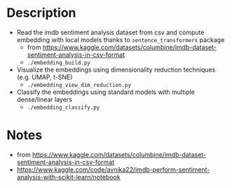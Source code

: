 # Description
- Read the imdb sentiment analysis dataset from csv and compute embedding with local models thanks to ```sentence_transformers``` package
  - from https://www.kaggle.com/datasets/columbine/imdb-dataset-sentiment-analysis-in-csv-format
  - ```./embedding_build.py```
- Visualize the embeddings using dimensionality reduction techniques (e.g. UMAP, t-SNE)
  - ```./embedding_view_dim_reduction.py```
- Classify the embeddings using standard models with multiple dense/linear layers
  - ```./embedding_classify.py```

# Notes
- from https://www.kaggle.com/datasets/columbine/imdb-dataset-sentiment-analysis-in-csv-format
- https://www.kaggle.com/code/avnika22/imdb-perform-sentiment-analysis-with-scikit-learn/notebook
